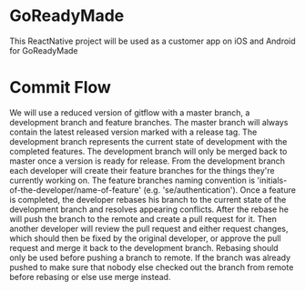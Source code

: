 GoReadyMade
=========

This ReactNative project will be used as a customer app on iOS and Android for GoReadyMade


Commit Flow
=========
We will use a reduced version of gitflow with a master branch, a development branch and feature branches. The master branch will always contain the latest released version marked with a release tag. The development branch represents the current state of development with the completed features. The development branch will only be merged back to master once a version is ready for release. From the development branch each developer will create their feature branches for the things they're currently working on. The feature branches naming convention is 'initials-of-the-developer/name-of-feature' (e.g. 'se/authentication'). Once a feature is completed, the developer rebases his branch to the current state of the development branch and resolves appearing conflicts. After the rebase he will push the branch to the remote and create a pull request for it. Then another developer will review the pull request and either request changes, which should then be fixed by the original developer, or approve the pull request and merge it back to the development branch. Rebasing should only be used before pushing a branch to remote. If the branch was already pushed to make sure that nobody else checked out the branch from remote before rebasing or else use merge instead.
